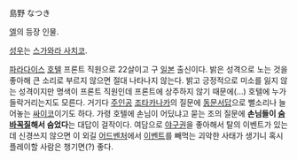 島野 なつき

[엘](%EC%97%98%28%EC%97%90%EB%A1%9C%EA%B2%8C%29.md)의 등장 인물.

[성우](%EC%84%B1%EC%9A%B0.md)는 [스가와라 사치코](%EC%8A%A4%EA%B0%80%EC%99%80%EB%9D%BC%20%EC%82%AC%EC%B9%98%EC%BD%94.md).

[파라다이스](%ED%8C%8C%EB%9D%BC%EB%8B%A4%EC%9D%B4%EC%8A%A4.md)
[호텔](%ED%98%B8%ED%85%94.md) 프론트 직원으로 22살이고 구 [일본](%EC%9D%BC%EB%B3%B8.md)
출신이다. 밝은 성격으로 노는 것을 좋아해 큰 소리로 부르지 않으면 절대 나타나지 않는다. 밝고 긍정적으로 미소를 잃지 않는 성격이지만
명색이 프론트 직원인데 프론트에 상주하지 않기 때문에(...) 호텔에 누가 들락거리는지도 모른다. 거기다
[주인공](%EC%A3%BC%EC%9D%B8%EA%B3%B5.md) [조타카나카](%EC%A1%B0%20%ED%83%80%EC%B9%B4%EB%82%98%EC%B9%B4.md)의 질문에
[동문서답](%EB%8F%99%EB%AC%B8%EC%84%9C%EB%8B%B5.md)으로 뻘소리나 늘어놓는
[싸이코](%EC%8B%B8%EC%9D%B4%EC%BD%94.md)이기도 하다. 가령 호텔에 손님이 어딨냐고 묻는 조의 질문에
**손님들이 [숨바꼭질](%EC%88%A8%EB%B0%94%EA%BC%AD%EC%A7%88.md)해서 숨었다**는 대답이 걸작이다.
여담으로 [야구권](%EC%95%BC%EA%B5%AC%EA%B6%8C.md)을 좋아해서 탈의 이벤트가 있는데 신경쓰지 않으면 이 외길
[어드벤처](%EC%96%B4%EB%93%9C%EB%B2%A4%EC%B2%98.md)에서
[이벤트](%EC%9D%B4%EB%B2%A4%ED%8A%B8.md)를 빼먹는 괴악한 사태가 생기니 혹시 플레이할 사람은 챙기면(?)
좋다.

